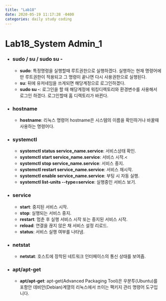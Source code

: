 ```yaml
---
title: "Lab18"
date: 2020-05-19 11:17:28 -0400
categories: daily study coding
---
```

# Lab18_System Admin_1
* ### sudo / su / sudo su -
  * **sudo**: 특정명령을 실행할때 루트권한으로 실행하겠다. 실행하는 현재 명령어에만 루트권한이 적용되고 그 명령이 끝나면 다시 사용권한으로 실행된다.<br>
  * **su**: 뒤에 유저네임을 쓰게되면 해당계정으로 로그인하겠다.<br>
  * **sudo su -**: 로그인을 할 때 해당계정에 워킹디렉토리와 환경변수를 사용해서 로그인 하겠다. 로그인할때 홈 디렉토리가 바뀐다.
* ### hostname
  * **hostname**: 리눅스 명령어 hostname은 시스템의 이름을 확인하거나 바꿀때 사용하는 명령어다.
* ### systemctl
  * **systemctl status service_name.service**: 서비스상태 확인.<br>
  * **systemctl start service_name.service**: 서비스 시작.<<br>
  * **systemctl stop service_name.service**: 서비스 중지.<br>
  * **systemctl restart service_name.service**: 서비스 재시작.<br>
  * **systemctl enable service_name.service**: 부팅 시 자동 실행.<br>
  * **systemctl list-units --type=service**: 실행중인 서비스 보기.
* ### service
  * **start**: 중지된 서비스 시작.<br>
  * **stop**: 실행되는 서비스 중지.<br>
  * **restart**: 멈춘 후 실행 서비스 시작 또는 중지된 서비스 시작.<br>
  * **reload**: 연결을 끊지 않은 채 서비스 설정 리로드.<br>
  * **status**: 서비스 실행 여부를 나타냄.
* ### netstat
  * **netstat**:  호스트에 장착된 네트워크 인터페이스의 통신 상태를 보여줌.
* ### apt/apt-get
  * **apt/apt-get**: apt-get(Advanced Packaging Tool)은 우분투(Ubuntu)를 포함안 데비안(Debian)계열의 리눅스에서 쓰이는 팩키지 관리 명령어 도구입니다. 
